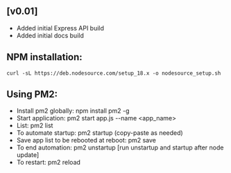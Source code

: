 ## [v0.01]
- Added initial Express API build 
- Added initial docs build



## NPM installation:
`curl -sL https://deb.nodesource.com/setup_18.x -o nodesource_setup.sh`

## Using PM2:
- Install pm2 globally: npm install pm2 -g
- Start application: pm2 start app.js --name <app_name>
- List: pm2 list
- To automate startup: pm2 startup (copy-paste as needed)
- Save app list to be rebooted at reboot: pm2 save
- To end automation: pm2 unstartup [run unstartup and startup after node update]
- To restart: pm2 reload
